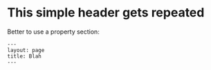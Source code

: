 # This simple header gets repeated

Better to use a property section:

```
---
layout: page
title: Blah
---
```
